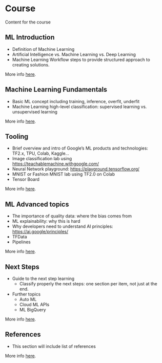 # Course
Content for the course


## ML Introduction
  * Definition of Machine Learning
  * Artificial Intelligence vs. Machine Learning vs. Deep Learning
  * Machine Learning Workflow steps to provide structured approach to creating solutions.

More info [here](00%20Introduction/README.md).


## Machine Learning Fundamentals
  * Basic ML concept including training, inference, overfit, underfit
  * Machine Learning high-level classification: supervised learning vs. unsupervised learning

More info [here](01%20Fundamentals/README.md).


## Tooling
  * Brief overview and intro of Google’s ML products and technologies: TF2.x, TPU, Colab, Kaggle...
  * Image classification lab using https://teachablemachine.withgoogle.com/
  * Neural Network playground: https://playground.tensorflow.org/
  * MNIST or Fashion MNIST lab using TF2.0 on Colab
  * Tensor Board

More info [here](02%20Tooling/README.md).

## ML Advanced topics
  * The importance of quality data: where the bias comes from
  * ML explainability: why this is hard
  * Why developers need to understand AI principles: https://ai.google/principles/
  * TFData
  * Pipelines

More info [here](03%20Advanced/README.md).


## Next Steps
  * Guide to the next step learning
    * Classify properly the next steps: one section per item, not just at the end.
  * Further topics
    * Auto ML
    * Cloud ML APIs
    * ML BigQuery

More info [here](04%20Next/README.md).



## References
  * This section will include list of references

More info [here](05%20References/README.md).

